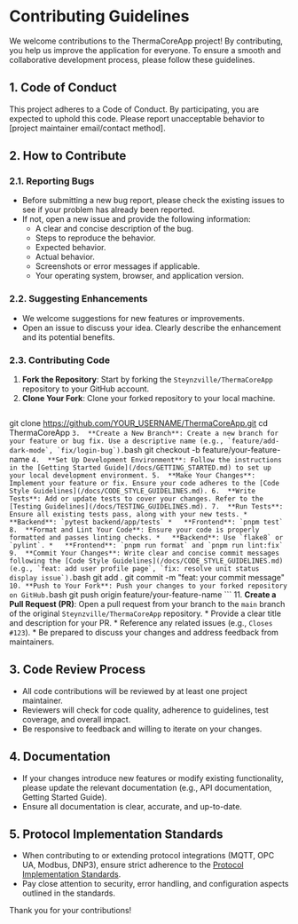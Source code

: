 # Contributing Guidelines

We welcome contributions to the ThermaCoreApp project! By contributing, you help us improve the application for everyone. To ensure a smooth and collaborative development process, please follow these guidelines.

## 1. Code of Conduct

This project adheres to a Code of Conduct. By participating, you are expected to uphold this code. Please report unacceptable behavior to [project maintainer email/contact method].

## 2. How to Contribute

### 2.1. Reporting Bugs

*   Before submitting a new bug report, please check the existing issues to see if your problem has already been reported.
*   If not, open a new issue and provide the following information:
    *   A clear and concise description of the bug.
    *   Steps to reproduce the behavior.
    *   Expected behavior.
    *   Actual behavior.
    *   Screenshots or error messages if applicable.
    *   Your operating system, browser, and application version.

### 2.2. Suggesting Enhancements

*   We welcome suggestions for new features or improvements.
*   Open an issue to discuss your idea. Clearly describe the enhancement and its potential benefits.

### 2.3. Contributing Code

1.  **Fork the Repository**: Start by forking the `Steynzville/ThermaCoreApp` repository to your GitHub account.
2.  **Clone Your Fork**: Clone your forked repository to your local machine.
    ```bash
git clone https://github.com/YOUR_USERNAME/ThermaCoreApp.git
cd ThermaCoreApp
    ```
3.  **Create a New Branch**: Create a new branch for your feature or bug fix. Use a descriptive name (e.g., `feature/add-dark-mode`, `fix/login-bug`).
    ```bash
git checkout -b feature/your-feature-name
    ```
4.  **Set Up Development Environment**: Follow the instructions in the [Getting Started Guide](/docs/GETTING_STARTED.md) to set up your local development environment.
5.  **Make Your Changes**: Implement your feature or fix. Ensure your code adheres to the [Code Style Guidelines](/docs/CODE_STYLE_GUIDELINES.md).
6.  **Write Tests**: Add or update tests to cover your changes. Refer to the [Testing Guidelines](/docs/TESTING_GUIDELINES.md).
7.  **Run Tests**: Ensure all existing tests pass, along with your new tests.
    *   **Backend**: `pytest backend/app/tests`
    *   **Frontend**: `pnpm test`
8.  **Format and Lint Your Code**: Ensure your code is properly formatted and passes linting checks.
    *   **Backend**: Use `flake8` or `pylint`.
    *   **Frontend**: `pnpm run format` and `pnpm run lint:fix`
9.  **Commit Your Changes**: Write clear and concise commit messages following the [Code Style Guidelines](/docs/CODE_STYLE_GUIDELINES.md) (e.g., `feat: add user profile page`, `fix: resolve unit status display issue`).
    ```bash
git add .
git commit -m "feat: your commit message"
    ```
10. **Push to Your Fork**: Push your changes to your forked repository on GitHub.
    ```bash
git push origin feature/your-feature-name
    ```
11. **Create a Pull Request (PR)**: Open a pull request from your branch to the `main` branch of the original `Steynzville/ThermaCoreApp` repository.
    *   Provide a clear title and description for your PR.
    *   Reference any related issues (e.g., `Closes #123`).
    *   Be prepared to discuss your changes and address feedback from maintainers.

## 3. Code Review Process

*   All code contributions will be reviewed by at least one project maintainer.
*   Reviewers will check for code quality, adherence to guidelines, test coverage, and overall impact.
*   Be responsive to feedback and willing to iterate on your changes.

## 4. Documentation

*   If your changes introduce new features or modify existing functionality, please update the relevant documentation (e.g., API documentation, Getting Started Guide).
*   Ensure all documentation is clear, accurate, and up-to-date.

## 5. Protocol Implementation Standards

*   When contributing to or extending protocol integrations (MQTT, OPC UA, Modbus, DNP3), ensure strict adherence to the [Protocol Implementation Standards](/docs/PROTOCOL_IMPLEMENTATION_STANDARDS.md).
*   Pay close attention to security, error handling, and configuration aspects outlined in the standards.

Thank you for your contributions!
